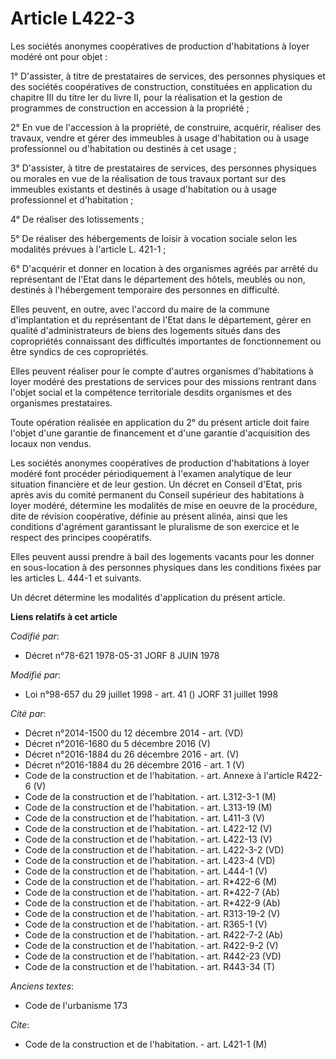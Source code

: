 # Article L422-3

Les sociétés anonymes coopératives de production d'habitations à loyer modéré ont pour objet :

1° D'assister, à titre de prestataires de services, des personnes physiques et des sociétés coopératives de construction,
constituées en application du chapitre III du titre Ier du livre II, pour la réalisation et la gestion de programmes de
construction en accession à la propriété ;

2° En vue de l'accession à la propriété, de construire, acquérir, réaliser des travaux, vendre et gérer des immeubles à usage
d'habitation ou à usage professionnel ou d'habitation ou destinés à cet usage ;

3° D'assister, à titre de prestataires de services, des personnes physiques ou morales en vue de la réalisation de tous
travaux portant sur des immeubles existants et destinés à usage d'habitation ou à usage professionnel et d'habitation ;

4° De réaliser des lotissements ;

5° De réaliser des hébergements de loisir à vocation sociale selon les modalités prévues à l'article L. 421-1 ;

6° D'acquérir et donner en location à des organismes agréés par arrêté du représentant de l'Etat dans le département des
hôtels, meublés ou non, destinés à l'hébergement temporaire des personnes en difficulté.

Elles peuvent, en outre, avec l'accord du maire de la commune d'implantation et du représentant de l'Etat dans le
département, gérer en qualité d'administrateurs de biens des logements situés dans des copropriétés connaissant des
difficultés importantes de fonctionnement ou être syndics de ces copropriétés.

Elles peuvent réaliser pour le compte d'autres organismes d'habitations à loyer modéré des prestations de services pour des
missions rentrant dans l'objet social et la compétence territoriale desdits organismes et des organismes prestataires.

Toute opération réalisée en application du 2° du présent article doit faire l'objet d'une garantie de financement et d'une
garantie d'acquisition des locaux non vendus.

Les sociétés anonymes coopératives de production d'habitations à loyer modéré font procéder périodiquement à l'examen
analytique de leur situation financière et de leur gestion. Un décret en Conseil d'Etat, pris après avis du comité permanent
du Conseil supérieur des habitations à loyer modéré, détermine les modalités de mise en oeuvre de la procédure, dite de
révision coopérative, définie au présent alinéa, ainsi que les conditions d'agrément garantissant le pluralisme de son
exercice et le respect des principes coopératifs.

Elles peuvent aussi prendre à bail des logements vacants pour les donner en sous-location à des personnes physiques dans les
conditions fixées par les articles L. 444-1 et suivants.

Un décret détermine les modalités d'application du présent article.

**Liens relatifs à cet article**

_Codifié par_:

  - Décret n°78-621 1978-05-31 JORF 8 JUIN 1978

_Modifié par_:

  - Loi n°98-657 du 29 juillet 1998 - art. 41 () JORF 31 juillet 1998

_Cité par_:

  - Décret n°2014-1500 du 12 décembre 2014 - art. (VD)
  - Décret n°2016-1680 du 5 décembre 2016 (V)
  - Décret n°2016-1884 du 26 décembre 2016 - art. (V)
  - Décret n°2016-1884 du 26 décembre 2016 - art. 1 (V)
  - Code de la construction et de l'habitation. - art. Annexe à l'article R422-6 (V)
  - Code de la construction et de l'habitation. - art. L312-3-1 (M)
  - Code de la construction et de l'habitation. - art. L313-19 (M)
  - Code de la construction et de l'habitation. - art. L411-3 (V)
  - Code de la construction et de l'habitation. - art. L422-12 (V)
  - Code de la construction et de l'habitation. - art. L422-13 (V)
  - Code de la construction et de l'habitation. - art. L422-3-2 (VD)
  - Code de la construction et de l'habitation. - art. L423-4 (VD)
  - Code de la construction et de l'habitation. - art. L444-1 (V)
  - Code de la construction et de l'habitation. - art. R*422-6 (M)
  - Code de la construction et de l'habitation. - art. R*422-7 (Ab)
  - Code de la construction et de l'habitation. - art. R*422-9 (Ab)
  - Code de la construction et de l'habitation. - art. R313-19-2 (V)
  - Code de la construction et de l'habitation. - art. R365-1 (V)
  - Code de la construction et de l'habitation. - art. R422-7-2 (Ab)
  - Code de la construction et de l'habitation. - art. R422-9-2 (V)
  - Code de la construction et de l'habitation. - art. R442-23 (VD)
  - Code de la construction et de l'habitation. - art. R443-34 (T)

_Anciens textes_:

  - Code de l'urbanisme 173

_Cite_:

  - Code de la construction et de l'habitation. - art. L421-1 (M)
